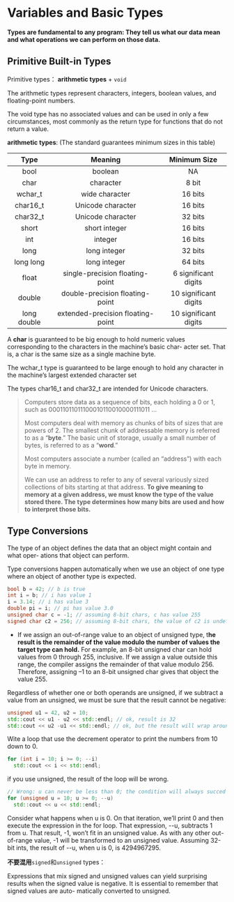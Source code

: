 # Variables and Basic Types

**Types are fundamental to any program: They tell us what our data mean and what operations we can perform on those data.**

## Primitive Built-in Types

 Primitive types： **arithmetic types** + `void`

The arithmetic types represent characters, integers, boolean values, and floating-point numbers. 

 The void type has no associated values and can be used in only a few circumstances, most commonly as the return type for functions that do not return a value.

**arithmetic types**: (The standard guarantees minimum sizes in this table)

|    Type     |              Meaning              |     Minimum Size      |
| :---------: | :-------------------------------: | :-------------------: |
|    bool     |              boolean              |          NA           |
|    char     |             character             |         8 bit         |
|   wchar_t   |          wide character           |        16 bits        |
|  char16_t   |         Unicode character         |        16 bits        |
|  char32_t   |         Unicode character         |        32 bits        |
|    short    |           short integer           |        16 bits        |
|     int     |              integer              |        16 bits        |
|    long     |           long integer            |        32 bits        |
|  long long  |           long integer            |        64 bits        |
|    float    |  single-precision floating-point  | 6 significant digits  |
|   double    |  double-precision floating-point  | 10 significant digits |
| long double | extended-precision floating-point | 10 significant digits |

A **char** is guaranteed to be big enough to hold numeric values corresponding to the characters in the machine’s basic char- acter set. That is, a char is the same size as a single machine byte.

The wchar_t type is guaranteed to be large enough to hold any character in the machine’s largest extended character set

 The types char16_t and char32_t are intended for Unicode characters.

> Computers store data as a sequence of bits, each holding a 0 or 1, such as 00011011011100010110010000111011 ...
>
> Most computers deal with memory as chunks of bits of sizes that are powers of 2. The smallest chunk of addressable memory is referred to as a “**byte**.” The basic unit of storage, usually a small number of bytes, is referred to as a “**word**.”
>
> Most computers associate a number (called an “address”) with each byte in memory.
>
> We can use an address to refer to any of several variously sized collections of bits starting at that address. **To give meaning to memory at a given address, we must know the type of the value stored there. The type determines how many bits are used and how to interpret those bits.**

## Type Conversions

The type of an object defines the data that an object might contain and what oper- ations that object can perform.

Type conversions happen automatically when we use an object of one type where an object of another type is expected.

```c++
bool b = 42; // b is true
int i = b; // i has value 1
i = 3.14; // i has value 3
double pi = i; // pi has value 3.0
unsigned char c = -1; // assuming 8-bit chars, c has value 255
signed char c2 = 256; // assuming 8-bit chars, the value of c2 is undefined
```

- If we assign an out-of-range value to an object of unsigned type, t**he result is the remainder of the value modulo the number of values the target type can hold.** For example, an 8-bit unsigned char can hold values from 0 through 255, inclusive. If we assign a value outside this range, the compiler assigns the remainder of that value modulo 256. Therefore, assigning –1 to an 8-bit unsigned char gives that object the value 255.

Regardless of whether one or both operands are unsigned, if we subtract a value from an unsigned, we must be sure that the result cannot be negative:

```c++
unsigned u1 = 42, u2 = 10;
std::cout << u1 - u2 << std::endl; // ok, result is 32
std::cout << u2 -u1 << std::endl; // ok, but the result will wrap around, 4294967264

```

Wite a loop that use the decrement operator to print the numbers from 10 down to 0.

```c++
for (int i = 10; i >= 0; --i)
  std::cout << i << std::endl;
```

if you use unsigned, the result of the loop will be wrong.

```c++
// Wrong: u can never be less than 0; the condition will always succed
for (unsigned u = 10; u >= 0; --u)
  std::cout << u << std::endl;
```

Consider what happens when u is 0. On that iteration, we’ll print 0 and then execute the expression in the for loop. That expression, --u, subtracts 1 from u. That result, -1, won’t fit in an unsigned value. As with any other out-of-range value, -1 will be transformed to an unsigned value. Assuming 32-bit ints, the result of --u, when u is 0, is 4294967295.

**不要混用**`signed`和`unsigned` types：

Expressions that mix signed and unsigned values can yield surprising results when the signed value is negative. It is essential to remember that signed values are auto- matically converted to unsigned.

